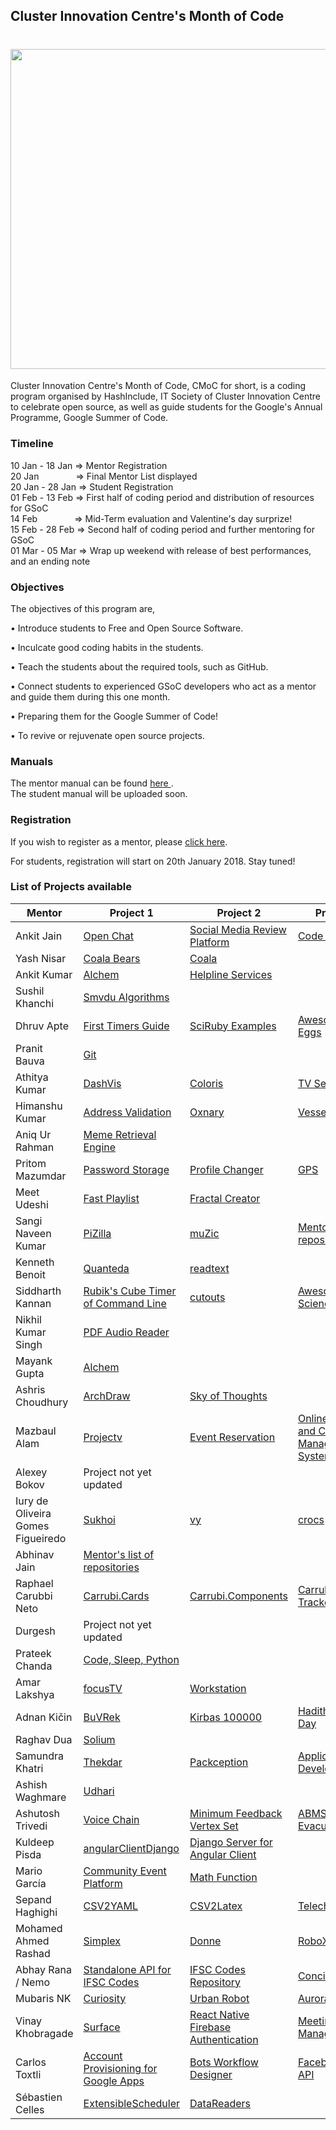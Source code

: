 ## Cluster Innovation Centre's Month of Code

<h1 align="center">
  <img src="https://github.com/duskybomb/CMoC/blob/master/Beta_white.png?raw=true" width ="512px" height ="auto">
</h1>

Cluster Innovation Centre's Month of Code, CMoC for short, is a coding program organised by HashInclude, IT Society of Cluster Innovation Centre to celebrate open source, as well as guide students for the Google's Annual Programme, Google Summer of Code.

### Timeline  
  
10 Jan - 18 Jan => Mentor Registration  
20 Jan &nbsp;&nbsp;&nbsp; &nbsp;&nbsp; &nbsp; &nbsp; &nbsp; &nbsp;=> Final Mentor List displayed  
20 Jan - 28 Jan => Student Registration  
01 Feb - 13 Feb => First half of coding period and distribution of resources for GSoC  
14 Feb &nbsp; &nbsp;&nbsp; &nbsp; &nbsp; &nbsp; &nbsp; &nbsp;=> Mid-Term evaluation and Valentine's day surprize!  
15 Feb - 28 Feb => Second half of coding period and further mentoring for GSoC  
01 Mar - 05 Mar => Wrap up weekend with release of best performances, and an ending note

### Objectives

The objectives of this program are, 

•  Introduce students to Free and Open Source Software.

•  Inculcate good coding habits in the students.

•  Teach the students about the required tools, such as GitHub. 

•  Connect students to experienced GSoC developers who act as a mentor and guide them during this one month.

•  Preparing them for the Google Summer of Code! 

•  To revive or rejuvenate open source projects.


### Manuals 

The mentor manual can be found [ here ](https://drive.google.com/file/d/1U3g5JEL70MWFSpdk864NgAA_21gkbUV2/view?usp=sharing).  
The student manual will be uploaded soon.

### Registration

If you wish to register as a mentor, please [click here](https://docs.google.com/forms/d/e/1FAIpQLSenvqqpuBxkD6YDvHQkwRmt8vlZxmxnU54yv8-RJRbIqTBeIg/viewform).  

For students, registration will start on 20th January 2018. Stay tuned! 

### List of Projects available

| Mentor                              | Project 1                                                      | Project 2                                                      | Project 3                                                               |
|-----------------------------------|----------------------------------------------------------------|----------------------------------------------------------------|-------------------------------------------------------------------------|
| Ankit Jain                        |[Open Chat](https://github.com/ankitjain28may/openchat)                     | [Social Media Review Platform](https://github.com/ankitjain28may/Social-Media-Review-Platform) | [Code Pad](https://github.com/ncs-jss/Code-Pad)                                     |
| Yash Nisar                        | [Coala Bears](https://github.com/coala/coala-bears)                           | [Coala](https://github.com/coala/coala)                                 |                                                                         |
| Ankit Kumar                       | [Alchem](https://github.com/alchemsynergy/alchem)                        | [Helpline Services](https://github.com/Ankitkumar94/Helpline-Services)              |                                                                         |
| Sushil Khanchi                    | [Smvdu Algorithms](https://github.com/khanchi97/Smvdu-Algos)                       |                                                                |                                                                         |
| Dhruv Apte                        | [First Timers Guide](https://github.com/the-ethan-hunt/first-timers-guide)           | [SciRuby Examples](https://github.com/the-ethan-hunt/sciruby-examples)             | [Awesome Easter Eggs](https://github.com/the-ethan-hunt/awesome-easter-eggs)                   |
| Pranit Bauva                      | [Git](http://github.com/git/git)                                      |                                                                |                                                                         |
| Athitya Kumar                     | [DashVis](https://github.com/athityakumar/dashvis)                        | [Coloris](https://github.com/athityakumar/colorls)                        |[TV Series](https://github.com/athityakumar/tvseries)                                |
| Himanshu Kumar                    | [Address Validation](https://github.com/himanshukumar660/Address-Validation)         | [Oxnary](https://github.com/himanshukumar660/Oxnary)                     | [Vessel Tracking](https://github.com/himanshukumar660/Vessel-Tracking)                     |
| Aniq Ur Rahman                    | [Meme Retrieval Engine](https://github.com/Aniq55/MemeFinder)                          |                                                                |                                                                         |
| Pritom Mazumdar                   | [Password Storage](https://github.com/Pritom14/Password-Storage)                   | [Profile Changer](https://github.com/Pritom14/Profile-Changer)                    | [GPS](https://github.com/Pritom14/Gps)                                         |
| Meet Udeshi                       | [Fast Playlist](https://github.com/udiboy1209/fast_playlist)                    | [Fractal Creator](https://github.com/udiboy1209/fractal-creator)                  |                                                                         |
| Sangi Naveen Kumar                | [PiZilla](https://github.com/nkprince007/pizilla)                         | [muZic](https://github.com/nkprince007/muzic-electron)                  | [Mentor's list of repositories](https://github.com/nkprince007/)                                         |
| Kenneth Benoit                    | [Quanteda](http://github.com/quanteda/quanteda)                            | [readtext](http://github.com/quanteda/readtext)                            |                                                                         |
| Siddharth Kannan                  | [Rubik's Cube Timer of Command Line](https://github.com/icyflame/cli-cube-timer)                     | [cutouts](https://github.com/icyflame/cutouts)                            | [Awesome Social Science](https://github.com/icyflame/awesome-social-science)                      |
| Nikhil Kumar Singh                | [PDF Audio Reader](https://github.com/nikhilkumarsingh/PDF_AUDIO_READER)           |                                                                |                                                                         |
| Mayank Gupta                      | [Alchem](https://github.com/alchemsynergy/alchem)                        |                                                                |                                                                         |
| Ashris Choudhury                  | [ArchDraw](https://github.com/iashris/archdraw)                            | [Sky of Thoughts](https://github.com/iashris/skyofthoughts.github.io)            |                                                                         |
| Mazbaul Alam                      | [Projectv](https://github.com/Mazbaul/projectv)                            | [Event Reservation](https://github.com/Mazbaul/Event_reservation)                   | [Online Learning and Course Management System](https://github.com/Mazbaul/Online-Learning-And-Course-Management-System) |
| Alexey Bokov                      | Project not yet updated                |                                                                |                                                                         |
| Iury de Oliveira Gomes Figueiredo | [Sukhoi](https://github.com/iogf/sukhoi)                                 | [vy](https://github.com/iogf/vy)                                     | [crocs](https://github.com/iogf/crocs)                                           |
| Abhinav Jain                      | [Mentor's list of repositories](https://github.com/AbhinavJain13)                               |                                                                |                                                                         |
| Raphael Carubbi Neto              | [Carrubi.Cards](https://github.com/rcarubbi/Carubbi.Cards )                     | [Carrubi.Components](https://github.com/rcarubbi/Carubbi.Components)                 | [Carrubi.Package Tracker](https://github.com/rcarubbi/Carubbi.PackageTracker)                      |
| Durgesh                           | Project not yet updated                                                            |                                                                |                                                                         |
| Prateek Chanda                    | [Code, Sleep, Python](https://github.com/prateekiiest/Code-Sleep-Python)              |                                                                |                                                                         |
| Amar Lakshya                      | [focusTV](https://github.com/amar-laksh/focusTV)                          | [Workstation](https://github.com/amar-laksh/workstation)                      |                                                                         |
| Adnan Kičin                       | [BuVRek](https://github.com/TheAdnan/BuVRek)                             | [Kirbas 100000](https://github.com/TheAdnan/Kirbas-100000)                      | [Hadith of The Day](https://github.com/TheAdnan/hadith-of-the-day)                           |
| Raghav Dua                        | [Solium](https://github.com/duaraghav8/Solium)                           |                                                                |                                                                         |
| Samundra Khatri                   | [Thekdar](https://github.com/samundrak/thekdar)                           | [Packception](https://github.com/samundrak/packception)                       | [Application Development Kit](https://github.com/samundrak/Facebook-Application-Development-Kit)       |
| Ashish Waghmare                   | [Udhari](https://github.com/talcrafts/udhari)                            |                                                                |                                                                         |
| Ashutosh Trivedi                  | [Voice Chain](https://github.com/codeAshu/voice-chain)                        | [Minimum Feedback Vertex Set](https://github.com/codeAshu/fvs)                                | [ABMS Panic Evacuation](https://github.com/codeAshu/ABMS-Panic-Evacuation)                       |
| Kuldeep Pisda                     | [angularClientDjango](https://github.com/kdpisda/angularClientDjango)                 | [Django Server for Angular Client](https://github.com/kdpisda/djangoServerForAngularClient )       |                                                                         |
| Mario García                      | [Community Event Platform](https://github.com/mattdark/community-event-platform)| [Math Function](https://github.com/mattdark/math-function)                      |                                                                         |
| Sepand Haghighi                   | [CSV2YAML](https://github.com/sepandhaghighi/csv2yaml)                     | [CSV2Latex](https://github.com/sepandhaghighi/csv2latex)                    | [Telecheck](https://github.com/sepandhaghighi/telecheck)                             |
| Mohamed Ahmed Rashad              | [Simplex](https://github.com/MohammedRashad/Simplex)| [Donne](https://github.com/MohammedRashad/Donne)                        | [RoboX](https://github.com/MohammedRashad/RoboX)                                 |
| Abhay Rana /  Nemo                | [Standalone API for IFSC Codes](https://github.com/razorpay/ifsc-api/)                          | [IFSC Codes Repository](https://github.com/razorpay/ifsc)                               | [Concierge](https://github.com/razorpay/concierge)|
| Mubaris NK                        | [Curiosity](https://github.com/mubaris/curiosity)                           | [Urban Robot](https://github.com/mubaris/urban-robot)                         | [Aurora](https://github.com/gostudent/aurora)                                     |
| Vinay Khobragade                  | [Surface](https://github.com/feat7/Surface)                               | [React Native Firebase Authentication](https://github.com/feat7/rnf-auth)                              | [Meetings Manager](https://github.com/feat7/meetings-manager)                               |
| Carlos Toxtli                     |[Account Provisioning for Google Apps]( https://github.com/google/account-provisioning-for-google-apps) | [Bots Workflow Designer](https://github.com/toxtli/bots-workflow-designer)               | [Facebook Chat API](https://github.com/Schmavery/facebook-chat-api                          )|
| Sébastien Celles                  | [ExtensibleScheduler](https://github.com/scls19fr/ExtensibleScheduler.jl/)            | [DataReaders](https://github.com/JuliaDataReaders/DataReaders.jl)                  |                                                                         |
